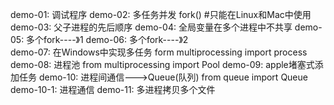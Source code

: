 demo-01:
    调试程序
demo-02:
    多任务并发
        fork()  #只能在Linux和Mac中使用
demo-03:
    父子进程的先后顺序
demo-04:
    全局变量在多个进程中不共享
demo-05:
    多个fork----》1
demo-06:
    多个fork----》2  
demo-07:
    在Windows中实现多任务
        form multiprocessing import process
demo-08:
    进程池
        from multiprocessing import Pool
demo-09:
    apple堵塞式添加任务
demo-10:
    进程间通信--->Queue(队列)
        from queue import Queue
demo-10-1:
    进程通信
demo-11:
    多进程拷贝多个文件